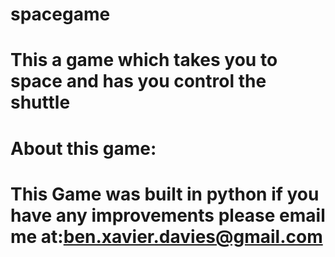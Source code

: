 # spacegame
# This a game which takes you to space and has you control the shuttle 


# About this game:
# This Game was built in python if you have any improvements please email me at:ben.xavier.davies@gmail.com